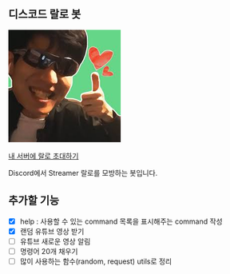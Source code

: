 ## 디스코드 랄로 봇
![](./static/image/ralo.jpeg)

[내 서버에 랄로 초대하기](https://discord.com/api/oauth2/authorize?client_id=795105038506131456&permissions=522304&scope=bot)

Discord에서 Streamer 랄로를 모방하는 봇입니다.

## 추가할 기능

- [x] help : 사용할 수 있는 command 목록을 표시해주는 command 작성
- [x] 랜덤 유튜브 영상 받기
- [ ] 유튜브 새로운 영상 알림
- [ ] 명령어 20개 채우기
- [ ] 많이 사용하는 함수(random, request) utils로 정리